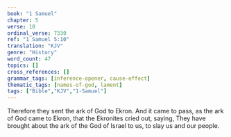 ```yaml
---
book: "1 Samuel"
chapter: 5
verse: 10
ordinal_verse: 7330
ref: "1 Samuel 5:10"
translation: "KJV"
genre: "History"
word_count: 47
topics: []
cross_references: []
grammar_tags: [inference-opener, cause-effect]
thematic_tags: [names-of-god, lament]
tags: ["Bible","KJV","1-Samuel"]
---
```

Therefore they sent the ark of God to Ekron. And it came to pass, as the ark of God came to Ekron, that the Ekronites cried out, saying, They have brought about the ark of the God of Israel to us, to slay us and our people.
